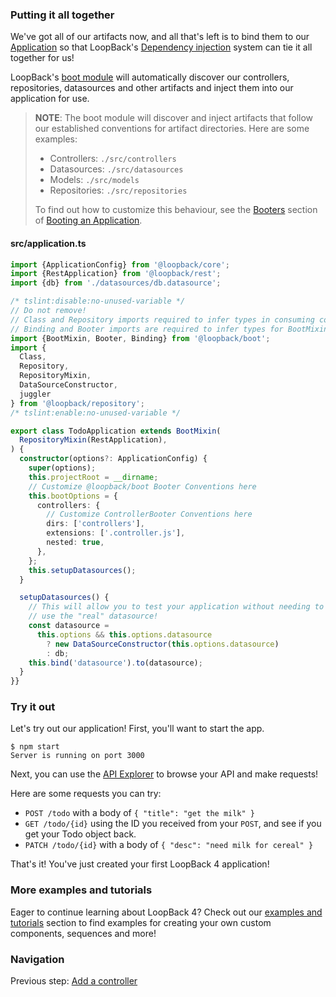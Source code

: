 ### Putting it all together

We've got all of our artifacts now, and all that's left is to bind them to our
[Application](http://loopback.io/doc/en/lb4/Application.html) so that LoopBack's
[Dependency injection](http://loopback.io/doc/en/lb4/Dependency-injection.html)
system can tie it all together for us!

LoopBack's
[boot module](https://github.com/strongloop/loopback-next/tree/master/packages/boot)
will automatically discover our controllers, repositories, datasources and
other artifacts and inject them into our application for use.

>**NOTE**: The boot module will discover and inject artifacts that
> follow our established conventions for artifact directories.
>Here are some examples:
>* Controllers: `./src/controllers`
>* Datasources: `./src/datasources`
>* Models: `./src/models`
>* Repositories: `./src/repositories`
>
>To find out how to customize this behaviour, see the
>[Booters](http://loopback.io/doc/en/lb4/Booting-an-Application.html#booters)
>section of
>[Booting an Application](http://loopback.io/doc/en/lb4/Booting-an-Application.html).

#### src/application.ts
```ts
import {ApplicationConfig} from '@loopback/core';
import {RestApplication} from '@loopback/rest';
import {db} from './datasources/db.datasource';

/* tslint:disable:no-unused-variable */
// Do not remove!
// Class and Repository imports required to infer types in consuming code!
// Binding and Booter imports are required to infer types for BootMixin!
import {BootMixin, Booter, Binding} from '@loopback/boot';
import {
  Class,
  Repository,
  RepositoryMixin,
  DataSourceConstructor,
  juggler
} from '@loopback/repository';
/* tslint:enable:no-unused-variable */

export class TodoApplication extends BootMixin(
  RepositoryMixin(RestApplication),
) {
  constructor(options?: ApplicationConfig) {
    super(options);
    this.projectRoot = __dirname;
    // Customize @loopback/boot Booter Conventions here
    this.bootOptions = {
      controllers: {
        // Customize ControllerBooter Conventions here
        dirs: ['controllers'],
        extensions: ['.controller.js'],
        nested: true,
      },
    };
    this.setupDatasources();
  }

  setupDatasources() {
    // This will allow you to test your application without needing to
    // use the "real" datasource!
    const datasource =
      this.options && this.options.datasource
        ? new DataSourceConstructor(this.options.datasource)
        : db;
    this.bind('datasource').to(datasource);
  }
}}
```

### Try it out

Let's try out our application!
First, you'll want to start the app.
```
$ npm start
Server is running on port 3000
```

Next, you can use the [API Explorer](http://localhost:3000/swagger-ui) to browse
your API and make requests!

Here are some requests you can try:
- `POST /todo` with a body of `{ "title": "get the milk" }`
- `GET /todo/{id}` using the ID you received from your `POST`, and see if you
get your Todo object back.
- `PATCH /todo/{id}` with a body of `{ "desc": "need milk for cereal" }`

That's it! You've just created your first LoopBack 4 application!

### More examples and tutorials

Eager to continue learning about LoopBack 4? Check out our
[examples and tutorials](https://loopback.io/doc/en/lb4/Examples-and-tutorials.html)
section to find examples for creating your own custom components, sequences and
more!

### Navigation

Previous step: [Add a controller](controller.md)
